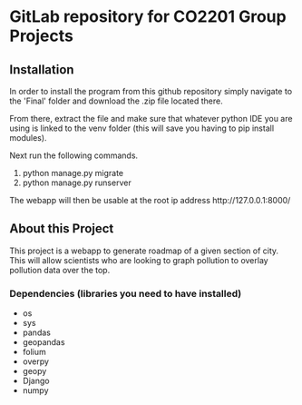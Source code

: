 # GitLab repository for CO2201 Group Projects

<h2>Installation</h2>
<p>In order to install the program from this github repository simply navigate to the 'Final' folder and download the .zip file located there.

From there, extract the file and make sure that whatever python IDE you are using is linked to the venv folder (this will save you having to pip install modules).

Next run the following commands.</p>
<ol>
<li>python manage.py migrate</li>
<li>python manage.py runserver</li>
</ol>
<p>The webapp will then be usable at the root ip address http://127.0.0.1:8000/
 </p>


<h2>About this Project</h2>
<p>This project is a webapp to generate roadmap of a given section of city. This will allow scientists who are looking to graph pollution to overlay pollution data over the top.</p>
<h3>Dependencies (libraries you need to have installed)</h3>
<ul>
<li>os</li>
<li>sys</li>
<li>pandas</li>
<li>geopandas</li>
<li>folium</li>
<li>overpy</li>
<li>geopy</li>
<li>Django</li>
<li>numpy </li>
</ul>

